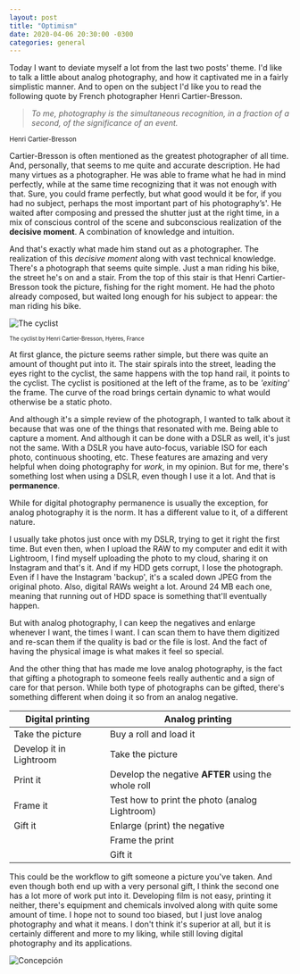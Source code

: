 ```yaml
---
layout: post
title: "Optimism"
date: 2020-04-06 20:30:00 -0300
categories: general 
---
```

Today I want to deviate myself a lot from the last two posts' theme. I'd like to talk a little about analog photography, and how it captivated me in a fairly simplistic manner. And to open on the subject I'd like you to read the following quote by French photographer Henri Cartier-Bresson.

>_To me, photography is the simultaneous recognition, in a fraction of a second, of the significance of an event._

<sup>Henri Cartier-Bresson</sup>

Cartier-Bresson is often mentioned as the greatest photographer of all time. And, personally, that seems to me quite and accurate description. He had many virtues as a photographer. He was able to frame what he had in mind perfectly, while at the same time recognizing that it was not enough with that. Sure, you could frame perfectly, but what good would it be for, if you had no subject, perhaps the most important part of his photography’s'. He waited after composing and pressed the shutter just at the right time, in a mix of conscious control of the scene and subconscious realization of the **decisive moment**. A combination of knowledge and intuition.

And that's exactly what made him stand out as a photographer. The realization of this _decisive moment_ along with vast technical knowledge. There's a photograph that seems quite simple. Just a man riding his bike, the street he's on and a stair. From the top of this stair is that Henri Cartier-Bresson took the picture, fishing for the right moment. He had the photo already composed, but waited long enough for his subject to appear: the man riding his bike.

![The cyclist](https://i.imgur.com/CXn3dNq.jpg)

<sup><sub>The cyclist by Henri Cartier-Bresson, Hyères, France</sub></sup>

At first glance, the picture seems rather simple, but there was quite an amount of thought put into it. The stair spirals into the street, leading the eyes right to the cyclist, the same happens with the top hand rail, it points to the cyclist. The cyclist is positioned at the left of the frame, as to be _'exiting'_ the frame. The curve of the road brings certain dynamic to what would otherwise be a static photo.

And although it's a simple review of the photograph, I wanted to talk about it because that was one of the things that resonated with me. Being able to capture a moment. And although it can be done with a DSLR as well, it's just not the same. With a DSLR you have auto-focus, variable ISO for each photo, continuous shooting, etc. These features are amazing and very helpful when doing photography for _work_, in my opinion. But for me, there's something lost when using a DSLR, even though I use it a lot. And that is **permanence**.

While for digital photography permanence is usually the exception, for analog photography it is the norm. It has a different value to it, of a different nature. 

I usually take photos just once with my DSLR, trying to get it right the first time. But even then, when I upload the RAW to my computer and edit it with Lightroom, I find myself uploading the photo to my cloud, sharing it on Instagram and that's it. And if my HDD gets corrupt, I lose the photograph. Even if I have the Instagram 'backup', it's a scaled down JPEG from the original photo. Also, digital RAWs weight a lot. Around 24 MB each one, meaning that running out of HDD space is something that'll eventually happen.

But with analog photography, I can keep the negatives and enlarge whenever I want, the times I want. I can scan them to have them digitized and re-scan them if the quality is bad or the file is lost. And the fact of having the physical image is what makes it feel so special.

And the other thing that has made me love analog photography, is the fact that gifting a photograph to someone feels really authentic and a sign of care for that person. While both type of photographs can be gifted, there's something different when doing it so from an analog negative.

| Digital printing | Analog printing |
|------------------|-----------------|
| Take the picture | Buy a roll and load it |
| Develop it in Lightroom | Take the picture |
| Print it | Develop the negative **AFTER** using the whole roll |
| Frame it | Test how to print the photo (analog Lightroom) |
| Gift it | Enlarge (print) the negative |
|  | Frame the print |
|  | Gift it |

This could be the workflow to gift someone a picture you've taken. And even though both end up with a very personal gift, I think the second one has a lot more of work put into it. Developing film is not easy, printing it neither, there's equipment and chemicals involved along with quite some amount of time. I hope not to sound too biased, but I just love analog photography and what it means. I don't think it's superior at all, but it is certainly different and more to my liking, while still loving digital photography and its applications.

![Concepción](https://i.imgur.com/DyONDM7.jpg)